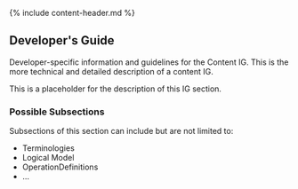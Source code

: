 {% include content-header.md %}

<h2 class="no-number">Developer's Guide</h2>

Developer-specific information and guidelines for the Content IG.  This is the more technical and detailed description of a content IG.

This is a placeholder for the description of this IG section.

<h3 class="no-number">Possible Subsections</h3>

Subsections of this section can include but are not limited to:
- Terminologies
- Logical Model
- OperationDefinitions
- ...